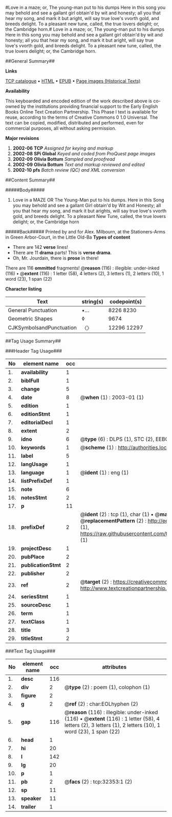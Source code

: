 #Love in a maze; or, The young-man put to his dumps Here in this song you may behold and see a gallant girl obtain'd by wit and honesty; all you that hear my song, and mark it but aright, will say true love's vvorth gold, and breeds delight. To a pleasant new tune, called, the true lovers delight; or, the Cambridge horn.#
Love in a maze; or, The young-man put to his dumps Here in this song you may behold and see a gallant girl obtain'd by wit and honesty; all you that hear my song, and mark it but aright, will say true love's vvorth gold, and breeds delight. To a pleasant new tune, called, the true lovers delight; or, the Cambridge horn.

##General Summary##

**Links**

[TCP catalogue](http://www.ota.ox.ac.uk/tcp/)  • 
[HTML](http://tei.it.ox.ac.uk/tcp/Texts-HTML/free/A49/A49277.html)  • 
[EPUB](http://tei.it.ox.ac.uk/tcp/Texts-EPUB/free/A49/A49277.epub) • 
[Page images (Historical Texts)](https://data.historicaltexts.jisc.ac.uk/view?pubId=eebo-99827928e&pageId=eebo-99827928e-32353-1)

**Availability**

This keyboarded and encoded edition of the
	       work described above is co-owned by the institutions
	       providing financial support to the Early English Books
	       Online Text Creation Partnership. This Phase I text is
	       available for reuse, according to the terms of Creative
	       Commons 0 1.0 Universal. The text can be copied,
	       modified, distributed and performed, even for
	       commercial purposes, all without asking permission.

**Major revisions**

1. __2002-06__ __TCP__ *Assigned for keying and markup*
1. __2002-08__ __SPi Global__ *Keyed and coded from ProQuest page images*
1. __2002-09__ __Olivia Bottum__ *Sampled and proofread*
1. __2002-09__ __Olivia Bottum__ *Text and markup reviewed and edited*
1. __2002-10__ __pfs__ *Batch review (QC) and XML conversion*

##Content Summary##

#####Body#####

1. Love in a MAZE OR The Young-Man put to his dumps. Here in this Song you may behold and see a gallant Girl obtain'd by Wit and Honesty; all you that hear my song, and mark it but arights, will say true love's vvorth gold, and breeds delight. To a pleasant New Tune, called, the true lovers delight; or, the Cambridge horn

#####Back#####
Printed by and for Alex. Milbourn, at the Stationers-Arms in Green Arbor-Court, in the Little Old-Ba
**Types of content**

  * There are 142 **verse** lines!
  * There are 11 **drama** parts! This is **verse drama**.
  * Oh, Mr. Jourdain, there is **prose** in there!

There are 116 **ommitted** fragments! 
 @__reason__ (116) : illegible: under-inked (116)  •  @__extent__ (116) : 1 letter (58), 4 letters (2), 3 letters (1), 2 letters (10), 1 word (23), 1 span (22)

**Character listing**


|Text|string(s)|codepoint(s)|
|---|---|---|
|General Punctuation|•…|8226 8230|
|Geometric Shapes|◊|9674|
|CJKSymbolsandPunctuation|〈〉|12296 12297|

##Tag Usage Summary##

###Header Tag Usage###

|No|element name|occ|attributes|
|---|---|---|---|
|1.|__availability__|1||
|2.|__biblFull__|1||
|3.|__change__|5||
|4.|__date__|8| @__when__ (1) : 2003-01 (1)|
|5.|__edition__|1||
|6.|__editionStmt__|1||
|7.|__editorialDecl__|1||
|8.|__extent__|2||
|9.|__idno__|6| @__type__ (6) : DLPS (1), STC (2), EEBO-CITATION (1), PROQUEST (1), VID (1)|
|10.|__keywords__|1| @__scheme__ (1) : http://authorities.loc.gov/ (1)|
|11.|__label__|5||
|12.|__langUsage__|1||
|13.|__language__|1| @__ident__ (1) : eng (1)|
|14.|__listPrefixDef__|1||
|15.|__note__|6||
|16.|__notesStmt__|2||
|17.|__p__|11||
|18.|__prefixDef__|2| @__ident__ (2) : tcp (1), char (1)  •  @__matchPattern__ (2) : ([0-9\-]+):([0-9IVX]+) (1), (.+) (1)  •  @__replacementPattern__ (2) : http://eebo.chadwyck.com/downloadtiff?vid=$1&page=$2 (1), https://raw.githubusercontent.com/textcreationpartnership/Texts/master/tcpchars.xml#$1 (1)|
|19.|__projectDesc__|1||
|20.|__pubPlace__|2||
|21.|__publicationStmt__|2||
|22.|__publisher__|2||
|23.|__ref__|2| @__target__ (2) : https://creativecommons.org/publicdomain/zero/1.0/ (1), http://www.textcreationpartnership.org/docs/. (1)|
|24.|__seriesStmt__|1||
|25.|__sourceDesc__|1||
|26.|__term__|1||
|27.|__textClass__|1||
|28.|__title__|3||
|29.|__titleStmt__|2||


###Text Tag Usage###

|No|element name|occ|attributes|
|---|---|---|---|
|1.|__desc__|116||
|2.|__div__|2| @__type__ (2) : poem (1), colophon (1)|
|3.|__figure__|2||
|4.|__g__|2| @__ref__ (2) : char:EOLhyphen (2)|
|5.|__gap__|116| @__reason__ (116) : illegible: under-inked (116)  •  @__extent__ (116) : 1 letter (58), 4 letters (2), 3 letters (1), 2 letters (10), 1 word (23), 1 span (22)|
|6.|__head__|1||
|7.|__hi__|20||
|8.|__l__|142||
|9.|__lg__|20||
|10.|__p__|1||
|11.|__pb__|2| @__facs__ (2) : tcp:32353:1 (2)|
|12.|__sp__|11||
|13.|__speaker__|11||
|14.|__trailer__|1||
